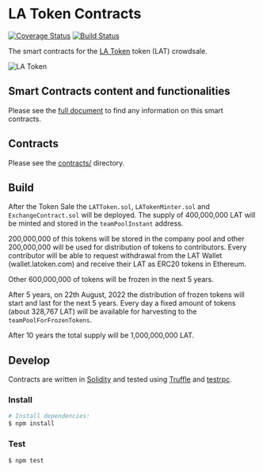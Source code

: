 # LA Token Contracts

[![Coverage Status](https://coveralls.io/repos/github/BlockchainLabsNZ/LAToken-Contracts-Audit/badge.svg?branch=master)](https://coveralls.io/github/BlockchainLabsNZ/LAToken-Contracts-Audit?branch=master) [![Build Status](https://travis-ci.org/BlockchainLabsNZ/LAToken-Contracts-Audit.svg?branch=master)](https://travis-ci.org/BlockchainLabsNZ/LAToken-Contracts-Audit)

The smart contracts for the [LA Token][latoken] token (LAT) crowdsale.

![LA Token](LA_Token.png)

## Smart Contracts content and functionalities

Please see the [full document][fulldoc] to find any information on this smart contracts.

## Contracts

Please see the [contracts/](contracts) directory.

## Build

After the Token Sale the `LATToken.sol`, `LATokenMinter.sol` and `ExchangeContract.sol` will be deployed. The supply of 400,000,000 LAT will be minted and stored in the `teamPoolInstant` address.

200,000,000 of this tokens will be stored in the company pool and other 200,000,000 will be used for distribution of tokens to contributors. Every contributor will be able to request withdrawal from the LAT Wallet (wallet.latoken.com) and receive their LAT as ERC20 tokens in Ethereum.

Other 600,000,000 of tokens will be frozen in the next 5 years. 

After 5 years, on 22th August, 2022 the distribution of frozen tokens will start and last for the next 5 years.
Every day a fixed amount of tokens (about 328,767 LAT) will be available for harvesting to the `teamPoolForFrozenTokens`.

After 10 years the total supply will be 1,000,000,000 LAT.

## Develop

Contracts are written in [Solidity][solidity] and tested using [Truffle][truffle] and [testrpc][testrpc].

### Install

```bash
# Install dependencies:
$ npm install
```

### Test
```bash
$ npm test
```

[fulldoc]: https://github.com/LAToken/smart-contract/blob/master/Functionalities.md
[latoken]: https://latoken.com/

[solidity]: https://solidity.readthedocs.io/en/develop/
[truffle]: http://truffleframework.com/
[testrpc]: https://github.com/ethereumjs/testrpc
